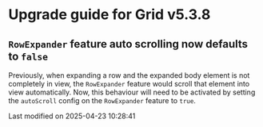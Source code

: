 # Upgrade guide for Grid v5.3.8

## `RowExpander` feature auto scrolling now defaults to `false`

Previously, when expanding a row and the expanded body element is not completely in view, the `RowExpander` feature
would scroll that element into view automatically. Now, this behaviour will need to be activated by setting the 
`autoScroll` config on the `RowExpander` feature to `true`. 


<p class="last-modified">Last modified on 2025-04-23 10:28:41</p>